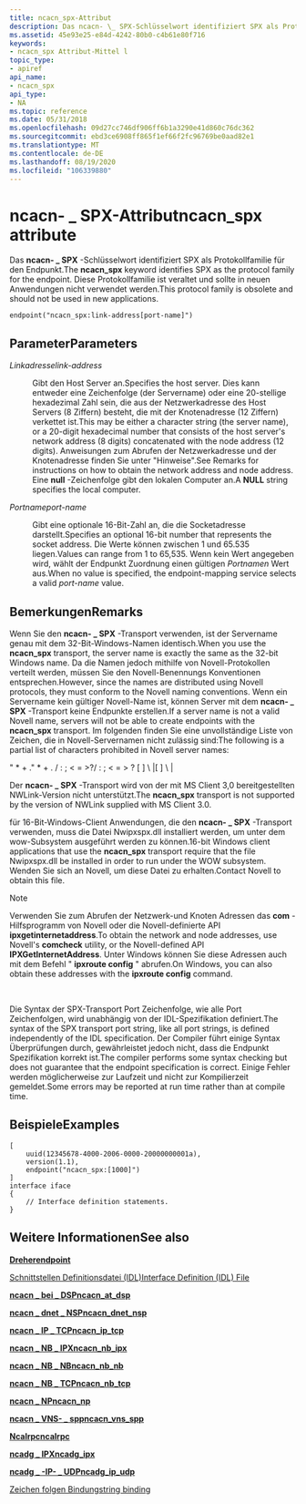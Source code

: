 ```yaml
---
title: ncacn_spx-Attribut
description: Das ncacn- \_ SPX-Schlüsselwort identifiziert SPX als Protokollfamilie für den Endpunkt. Diese Protokollfamilie ist veraltet und sollte in neuen Anwendungen nicht verwendet werden.
ms.assetid: 45e93e25-e84d-4242-80b0-c4b61e80f716
keywords:
- ncacn_spx Attribut-Mittel l
topic_type:
- apiref
api_name:
- ncacn_spx
api_type:
- NA
ms.topic: reference
ms.date: 05/31/2018
ms.openlocfilehash: 09d27cc746df906ff6b1a3290e41d860c76dc362
ms.sourcegitcommit: ebd3ce6908ff865f1ef66f2fc96769be0aad82e1
ms.translationtype: MT
ms.contentlocale: de-DE
ms.lasthandoff: 08/19/2020
ms.locfileid: "106339880"
---
```

# <a name="ncacn_spx-attribute"></a><span data-ttu-id="a9d12-105">ncacn- \_ SPX-Attribut</span><span class="sxs-lookup"><span data-stu-id="a9d12-105">ncacn\_spx attribute</span></span>

<span data-ttu-id="a9d12-106">Das **ncacn- \_ SPX** -Schlüsselwort identifiziert SPX als Protokollfamilie für den Endpunkt.</span><span class="sxs-lookup"><span data-stu-id="a9d12-106">The **ncacn\_spx** keyword identifies SPX as the protocol family for the endpoint.</span></span> <span data-ttu-id="a9d12-107">Diese Protokollfamilie ist veraltet und sollte in neuen Anwendungen nicht verwendet werden.</span><span class="sxs-lookup"><span data-stu-id="a9d12-107">This protocol family is obsolete and should not be used in new applications.</span></span>

``` syntax
endpoint("ncacn_spx:link-address[port-name]")
```

## <a name="parameters"></a><span data-ttu-id="a9d12-108">Parameter</span><span class="sxs-lookup"><span data-stu-id="a9d12-108">Parameters</span></span>

<dl> <dt>

<span data-ttu-id="a9d12-109">*Linkadresse*</span><span class="sxs-lookup"><span data-stu-id="a9d12-109">*link-address*</span></span> 
</dt> <dd>

<span data-ttu-id="a9d12-110">Gibt den Host Server an.</span><span class="sxs-lookup"><span data-stu-id="a9d12-110">Specifies the host server.</span></span> <span data-ttu-id="a9d12-111">Dies kann entweder eine Zeichenfolge (der Servername) oder eine 20-stellige hexadezimal Zahl sein, die aus der Netzwerkadresse des Host Servers (8 Ziffern) besteht, die mit der Knotenadresse (12 Ziffern) verkettet ist.</span><span class="sxs-lookup"><span data-stu-id="a9d12-111">This may be either a character string (the server name), or a 20-digit hexadecimal number that consists of the host server's network address (8 digits) concatenated with the node address (12 digits).</span></span> <span data-ttu-id="a9d12-112">Anweisungen zum Abrufen der Netzwerkadresse und der Knotenadresse finden Sie unter "Hinweise".</span><span class="sxs-lookup"><span data-stu-id="a9d12-112">See Remarks for instructions on how to obtain the network address and node address.</span></span> <span data-ttu-id="a9d12-113">Eine **null** -Zeichenfolge gibt den lokalen Computer an.</span><span class="sxs-lookup"><span data-stu-id="a9d12-113">A **NULL** string specifies the local computer.</span></span>

</dd> <dt>

<span data-ttu-id="a9d12-114">*Portname*</span><span class="sxs-lookup"><span data-stu-id="a9d12-114">*port-name*</span></span> 
</dt> <dd>

<span data-ttu-id="a9d12-115">Gibt eine optionale 16-Bit-Zahl an, die die Socketadresse darstellt.</span><span class="sxs-lookup"><span data-stu-id="a9d12-115">Specifies an optional 16-bit number that represents the socket address.</span></span> <span data-ttu-id="a9d12-116">Die Werte können zwischen 1 und 65.535 liegen.</span><span class="sxs-lookup"><span data-stu-id="a9d12-116">Values can range from 1 to 65,535.</span></span> <span data-ttu-id="a9d12-117">Wenn kein Wert angegeben wird, wählt der Endpunkt Zuordnung einen gültigen *Portnamen* Wert aus.</span><span class="sxs-lookup"><span data-stu-id="a9d12-117">When no value is specified, the endpoint-mapping service selects a valid *port-name* value.</span></span>

</dd> </dl>

## <a name="remarks"></a><span data-ttu-id="a9d12-118">Bemerkungen</span><span class="sxs-lookup"><span data-stu-id="a9d12-118">Remarks</span></span>

<span data-ttu-id="a9d12-119">Wenn Sie den **ncacn- \_ SPX** -Transport verwenden, ist der Servername genau mit dem 32-Bit-Windows-Namen identisch.</span><span class="sxs-lookup"><span data-stu-id="a9d12-119">When you use the **ncacn\_spx** transport, the server name is exactly the same as the 32-bit Windows name.</span></span> <span data-ttu-id="a9d12-120">Da die Namen jedoch mithilfe von Novell-Protokollen verteilt werden, müssen Sie den Novell-Benennungs Konventionen entsprechen.</span><span class="sxs-lookup"><span data-stu-id="a9d12-120">However, since the names are distributed using Novell protocols, they must conform to the Novell naming conventions.</span></span> <span data-ttu-id="a9d12-121">Wenn ein Servername kein gültiger Novell-Name ist, können Server mit dem **ncacn- \_ SPX** -Transport keine Endpunkte erstellen.</span><span class="sxs-lookup"><span data-stu-id="a9d12-121">If a server name is not a valid Novell name, servers will not be able to create endpoints with the **ncacn\_spx** transport.</span></span> <span data-ttu-id="a9d12-122">Im folgenden finden Sie eine unvollständige Liste von Zeichen, die in Novell-Servernamen nicht zulässig sind:</span><span class="sxs-lookup"><span data-stu-id="a9d12-122">The following is a partial list of characters prohibited in Novell server names:</span></span>

<span data-ttu-id="a9d12-123">" \* + .</span><span class="sxs-lookup"><span data-stu-id="a9d12-123">" \* + .</span></span> <span data-ttu-id="a9d12-124">/ : ; < = >?</span><span class="sxs-lookup"><span data-stu-id="a9d12-124">/ : ; < = > ?</span></span> <span data-ttu-id="a9d12-125">\[ \] \\ \|</span><span class="sxs-lookup"><span data-stu-id="a9d12-125">\[ \] \\ \|</span></span>

<span data-ttu-id="a9d12-126">Der **ncacn- \_ SPX** -Transport wird von der mit MS Client 3,0 bereitgestellten NWLink-Version nicht unterstützt.</span><span class="sxs-lookup"><span data-stu-id="a9d12-126">The **ncacn\_spx** transport is not supported by the version of NWLink supplied with MS Client 3.0.</span></span>

<span data-ttu-id="a9d12-127">für 16-Bit-Windows-Client Anwendungen, die den **ncacn- \_ SPX** -Transport verwenden, muss die Datei Nwipxspx.dll installiert werden, um unter dem wow-Subsystem ausgeführt werden zu können.</span><span class="sxs-lookup"><span data-stu-id="a9d12-127">16-bit Windows client applications that use the **ncacn\_spx** transport require that the file Nwipxspx.dll be installed in order to run under the WOW subsystem.</span></span> <span data-ttu-id="a9d12-128">Wenden Sie sich an Novell, um diese Datei zu erhalten.</span><span class="sxs-lookup"><span data-stu-id="a9d12-128">Contact Novell to obtain this file.</span></span>

> [!Note]  
> <span data-ttu-id="a9d12-129">Verwenden Sie zum Abrufen der Netzwerk-und Knoten Adressen das **com** -Hilfsprogramm von Novell oder die Novell-definierte API **ipxgetinternetaddress**.</span><span class="sxs-lookup"><span data-stu-id="a9d12-129">To obtain the network and node addresses, use Novell's **comcheck** utility, or the Novell-defined API **IPXGetInternetAddress**.</span></span> <span data-ttu-id="a9d12-130">Unter Windows können Sie diese Adressen auch mit dem Befehl " **ipxroute config** " abrufen.</span><span class="sxs-lookup"><span data-stu-id="a9d12-130">On Windows, you can also obtain these addresses with the **ipxroute config** command.</span></span>

 

<span data-ttu-id="a9d12-131">Die Syntax der SPX-Transport Port Zeichenfolge, wie alle Port Zeichenfolgen, wird unabhängig von der IDL-Spezifikation definiert.</span><span class="sxs-lookup"><span data-stu-id="a9d12-131">The syntax of the SPX transport port string, like all port strings, is defined independently of the IDL specification.</span></span> <span data-ttu-id="a9d12-132">Der Compiler führt einige Syntax Überprüfungen durch, gewährleistet jedoch nicht, dass die Endpunkt Spezifikation korrekt ist.</span><span class="sxs-lookup"><span data-stu-id="a9d12-132">The compiler performs some syntax checking but does not guarantee that the endpoint specification is correct.</span></span> <span data-ttu-id="a9d12-133">Einige Fehler werden möglicherweise zur Laufzeit und nicht zur Kompilierzeit gemeldet.</span><span class="sxs-lookup"><span data-stu-id="a9d12-133">Some errors may be reported at run time rather than at compile time.</span></span>

## <a name="examples"></a><span data-ttu-id="a9d12-134">Beispiele</span><span class="sxs-lookup"><span data-stu-id="a9d12-134">Examples</span></span>

``` syntax
[
    uuid(12345678-4000-2006-0000-20000000001a), 
    version(1.1), 
    endpoint("ncacn_spx:[1000]") 
] 
interface iface
{
    // Interface definition statements.
}
```

## <a name="see-also"></a><span data-ttu-id="a9d12-135">Weitere Informationen</span><span class="sxs-lookup"><span data-stu-id="a9d12-135">See also</span></span>

<dl> <dt>

[<span data-ttu-id="a9d12-136">**Dreher**</span><span class="sxs-lookup"><span data-stu-id="a9d12-136">**endpoint**</span></span>](endpoint.md)
</dt> <dt>

[<span data-ttu-id="a9d12-137">Schnittstellen Definitionsdatei (IDL)</span><span class="sxs-lookup"><span data-stu-id="a9d12-137">Interface Definition (IDL) File</span></span>](interface-definition-idl-file.md)
</dt> <dt>

[<span data-ttu-id="a9d12-138">**ncacn \_ bei \_ DSP**</span><span class="sxs-lookup"><span data-stu-id="a9d12-138">**ncacn\_at\_dsp**</span></span>](ncacn-at-dsp.md)
</dt> <dt>

[<span data-ttu-id="a9d12-139">**ncacn \_ dnet \_ NSP**</span><span class="sxs-lookup"><span data-stu-id="a9d12-139">**ncacn\_dnet\_nsp**</span></span>](ncacn-dnet-nsp.md)
</dt> <dt>

[<span data-ttu-id="a9d12-140">**ncacn \_ IP \_ TCP**</span><span class="sxs-lookup"><span data-stu-id="a9d12-140">**ncacn\_ip\_tcp**</span></span>](ncacn-ip-tcp.md)
</dt> <dt>

[<span data-ttu-id="a9d12-141">**ncacn \_ NB \_ IPX**</span><span class="sxs-lookup"><span data-stu-id="a9d12-141">**ncacn\_nb\_ipx**</span></span>](ncacn-nb-ipx.md)
</dt> <dt>

[<span data-ttu-id="a9d12-142">**ncacn \_ NB \_ NB**</span><span class="sxs-lookup"><span data-stu-id="a9d12-142">**ncacn\_nb\_nb**</span></span>](ncacn-nb-nb.md)
</dt> <dt>

[<span data-ttu-id="a9d12-143">**ncacn \_ NB \_ TCP**</span><span class="sxs-lookup"><span data-stu-id="a9d12-143">**ncacn\_nb\_tcp**</span></span>](ncacn-nb-tcp.md)
</dt> <dt>

[<span data-ttu-id="a9d12-144">**ncacn \_ NP**</span><span class="sxs-lookup"><span data-stu-id="a9d12-144">**ncacn\_np**</span></span>](ncacn-np.md)
</dt> <dt>

[<span data-ttu-id="a9d12-145">**ncacn \_ VNS- \_ spp**</span><span class="sxs-lookup"><span data-stu-id="a9d12-145">**ncacn\_vns\_spp**</span></span>](ncacn-vns-spp.md)
</dt> <dt>

[<span data-ttu-id="a9d12-146">**Ncalrpc**</span><span class="sxs-lookup"><span data-stu-id="a9d12-146">**ncalrpc**</span></span>](ncalrpc.md)
</dt> <dt>

[<span data-ttu-id="a9d12-147">**ncadg \_ IPX**</span><span class="sxs-lookup"><span data-stu-id="a9d12-147">**ncadg\_ipx**</span></span>](ncadg-ipx.md)
</dt> <dt>

[<span data-ttu-id="a9d12-148">**ncadg \_ -IP- \_ UDP**</span><span class="sxs-lookup"><span data-stu-id="a9d12-148">**ncadg\_ip\_udp**</span></span>](ncadg-ip-udp.md)
</dt> <dt>

[<span data-ttu-id="a9d12-149">Zeichen folgen Bindung</span><span class="sxs-lookup"><span data-stu-id="a9d12-149">string binding</span></span>](/windows/desktop/Rpc/string-binding)
</dt> </dl>

 

 